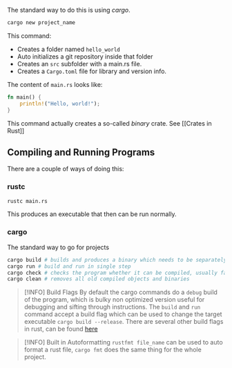 The standard way to do this is using *cargo*.
```bash
cargo new project_name
```
This command:
- Creates a folder named `hello_world`
- Auto initializes a git repository inside that folder
- Creates an `src` subfolder with a main.rs file.
- Creates a `Cargo.toml` file for library and version info.

The content of `main.rs` looks like:

```rust
fn main() {
    println!("Hello, world!");
}
```
This command actually creates a so-called *binary* crate. See [[Crates in Rust]]


## Compiling and Running Programs
There are a couple of ways of doing this:
### rustc
```bash
rustc main.rs
```
This produces an executable that then can be run normally.

### cargo
The standard way to go for projects
```bash
cargo build # builds and produces a binary which needs to be separately executed
cargo run # build and run in single step
cargo check # checks the program whether it can be compiled, usually faster but IDEs do this job most of the time
cargo clean # removes all old compiled objects and binaries
```

> [!INFO] Build Flags
> By default the cargo commands do a `debug` build of the program, which is bulky non optimized version useful for debugging and sifting through instructions. The `build` and `run` command accept a build flag which can be used to change the target executable `cargo build --release`. There are several other build flags in rust, can be found [here](https://doc.rust-lang.org/cargo/commands/cargo-build.html)

> [!INFO] Built in Autoformatting
> `rustfmt file_name` can be used to auto format a rust file, `cargo fmt` does the same thing for the whole project.

